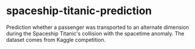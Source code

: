 # spaceship-titanic-prediction
 
Prediction whether a passenger was transported to an alternate dimension during the Spaceship Titanic's collision with the spacetime anomaly. The dataset comes from Kaggle competition. 
